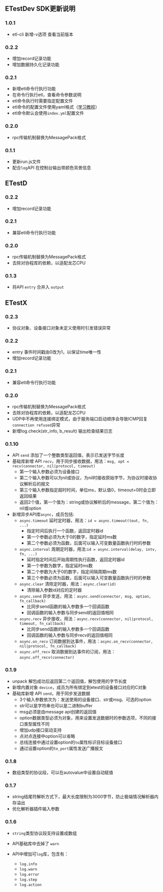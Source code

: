 
## ETestDev SDK更新说明

### 1.0.1
- etl-cli 新增-v选项 查看当前版本


### 0.2.2
- 增加record记录功能
- 增加数据持久化记录功能

### 0.2.1
- 新增etl命令行执行功能
- 在命令行执行etl，查看命令参数说明
- etl命令执行时需要指定配置文件
- etl命令的配置文件使用yaml格式（[学习教程](http://www.ruanyifeng.com/blog/2016/07/yaml.html)）
- etl命令默认会使用`index.yml`配置文件

### 0.2.0
- rpc传输机制替换为MessagePack格式

### 0.1.1
- 更新run.js文件
- 配合`log`API 在控制台输出带颜色背景信息

## ETestD

### 0.2.2
- 增加record记录功能

### 0.2.1
- 兼容etl命令行执行功能

### 0.2.0
- rpc传输机制替换为MessagePack格式
- 去除对协程库的依赖，以适配龙芯CPU

### 0.1.3
- 将API `entry` 合并入 `output`


## ETestX

### 0.2.3
- 协议对象、设备接口对象未定义使用时引发错误异常

### 0.2.2
- entry 事件时间戳由0改为1，以保证time唯一性
- 增加record记录功能

### 0.2.1
- 兼容etl命令行执行功能

### 0.2.0
- rpc传输机制替换为MessagePack格式
- 去除对协程库的依赖，以适配龙芯CPU
- UDP中不再使用连接绑定模式，由于服务端口启动顺序会导致ICMP回复`connection refused`异常
- 新增log.check(str_info, b_result) 输出检查结果日志

### 0.1.10
- API `send` 添加了一个整数类型返回值，表示已发送字节长度
- 基础库新增 API `recv`，用于同步接收数据，用法：`msg, opt = recv(connector, nil|protocol, timeout)`
    - 第一个输入参数必须为设备接口
    - 第二个输入参数可以为nil或协议，为nil时接收原始字节，为协议时接收协议解析后的报文
    - 第三个输入参数指定超时时间，单位ms，默认值0，timeout=0时会立即返回结果
    - 返回2个值，第一个值为：string或协议解析后的message，第二个值为：nil或option
- 新增异步API库`async`，成员包括:
    - `async.timeout` 延时定时器，用法：`id = async.timeout(tout, fn, ...)`
        - 指定时间后执行一个函数，返回定时器id
        - 第一个参数必须为大于0的数字，指定延时ms数
        - 第二个参数必须为函数，后面可以输入可变数量函数执行时的参数
    - `async.interval` 周期定时器，用法:`id = async.interval(delay, intv, fn, ...)`
        - 延时指定时间后开始周期性执行函数，返回定时器id
        - 第一个参数为数字，指定延时ms数
        - 第二个参数为大于0的数字，指定间隔周期ms数
        - 第三个参数必须为函数，后面可以输入可变数量函数执行时的参数
    - `async.clear` 清除定时器，用法：`async.clear(id)`
        - 清除输入参数id对应的定时器
    - `async.send` 异步发送，用法：`async.send(connector, msg, option, fn_callback)`
        - 比同步send函数的输入参数多一个回调函数
        - 回调函数的输入参数与同步send的返回值相同
    - `async.recv` 异步接收，用法：`async.recv(connector, nil|protocol, timeout, fn_callback)`
        - 比同步send函数的输入参数多一个回调函数
        - 回调函数的输入参数与同步recv的返回值相同
    - `async.on_recv` 订阅数据到达事件，用法：`async.on_recv(connector, nil|protocol, fn_callback)`
    - `async.off_recv` 取消数据到达事件的订阅，用法：`async.off_recv(connector)`


### 0.1.9
- unpack 解包成功后返回第二个返回值，解包使用的字节长度
- 新增内置对象 `device`，成员为所有绑定到etest的设备接口对应的C对象
- 基础库新增 API `send`，用于同步发送数据
    - 3个输入参数依次为：发送使用的设备接口、str或msg、可选的option
    - str可以是字符串也可以是二进制buffer
    - msg必须是由message api创建的返回值
    - option数据类型必须为对象，用来设置发送数据时的参数选项，不同的接口类型属性不同
    - 增加udp接口驱动支持
    - 点对点连接中option可以省略
    - 总线连接中通过设置option的`to`属性标识目标设备接口
    - 通过设置option的`to_port`属性发送广播报文


### 0.1.8
- 数组类型的协议段，可以在autovalue中设置自动赋值

### 0.1.7
- string结尾符解析方式下，最大长度限制为3000字节，防止极端情况解析器内存溢出
- 优化解析器插件输入参数

### 0.1.6
- `string`类型协议段支持设置成数组
- API基础库中去掉了 `warn`
- API中增加可`log`库，包含有：

    - `log.info`
    - `log.warn`
    - `log.error`
    - `log.step`
    - `log.action`